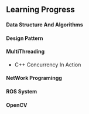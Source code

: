 ## Learning Progress

#### Data Structure And Algorithms

#### Design Pattern

#### MultiThreading
* C++ Concurrency In Action

#### NetWork Programingg

#### ROS System

#### OpenCV